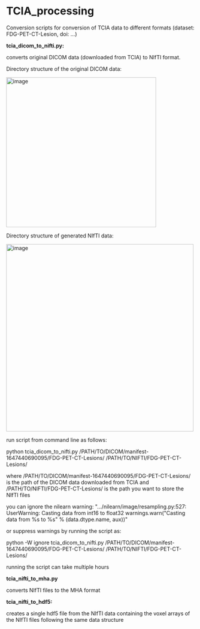# TCIA_processing

Conversion scripts for conversion of TCIA data to different formats (dataset: FDG-PET-CT-Lesion, doi: ...)

**tcia_dicom_to_nifti.py:**

converts original DICOM data (downloaded from TCIA) to NIfTI format. 

Directory structure of the original DICOM data:

<img width="400" alt="image" src="https://user-images.githubusercontent.com/52936169/165639574-58c53bd0-2ff2-4525-9147-f254521840dd.png">

Directory structure of generated NIfTI data:

<img width="500" alt="image" src="https://user-images.githubusercontent.com/52936169/165639700-164c5778-556f-4492-96ed-fa21a9a51603.png">

run script from command line as follows:

python tcia_dicom_to_nifti.py /PATH/TO/DICOM/manifest-1647440690095/FDG-PET-CT-Lesions/ /PATH/TO/NIFTI/FDG-PET-CT-Lesions/

where /PATH/TO/DICOM/manifest-1647440690095/FDG-PET-CT-Lesions/ is the path of the DICOM data downloaded from TCIA and
      /PATH/TO/NIFTI/FDG-PET-CT-Lesions/                        is the path you want to store the NIfTI files

you can ignore the nilearn warning:
".../nilearn/image/resampling.py:527: UserWarning: Casting data from int16 to float32 warnings.warn("Casting data from %s to %s" % (data.dtype.name, aux))"

or suppress warnings by running the script as:

python -W ignore tcia_dicom_to_nifti.py /PATH/TO/DICOM/manifest-1647440690095/FDG-PET-CT-Lesions/ /PATH/TO/NIFTI/FDG-PET-CT-Lesions/

running the script can take multiple hours

**tcia_nifti_to_mha.py**

converts NIfTI files to the MHA format

**tcia_nifti_to_hdf5:**

creates a single hdf5 file from the NIfTI data containing the voxel arrays of the NIfTI files following the same data structure

